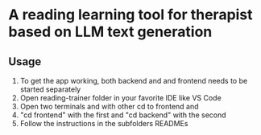 # A reading learning tool for therapist based on LLM text generation

## Usage
1. To get the app working, both backend and and frontend needs to be started separately
2. Open reading-trainer folder in your favorite IDE like VS Code
3. Open two terminals and with other cd to frontend and
4. "cd frontend" with the first and "cd backend" with the second
5. Follow the instructions in the subfolders READMEs
